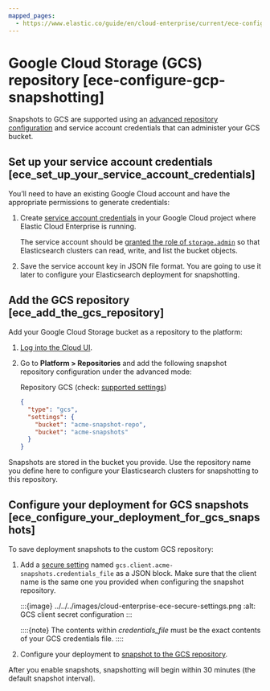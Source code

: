 ```yaml
---
mapped_pages:
  - https://www.elastic.co/guide/en/cloud-enterprise/current/ece-configure-gcp-snapshotting.html
---
```


# Google Cloud Storage (GCS) repository [ece-configure-gcp-snapshotting]

Snapshots to GCS are supported using an [advanced repository configuration](cloud-enterprise.md#ece-manage-repositories-add) and service account credentials that can administer your GCS bucket.


## Set up your service account credentials [ece_set_up_your_service_account_credentials]

You’ll need to have an existing Google Cloud account and have the appropriate permissions to generate credentials:

1. Create [service account credentials](https://cloud.google.com/iam/docs/creating-managing-service-account-keys) in your Google Cloud project where Elastic Cloud Enterprise is running.

    The service account should be [granted the role of `storage.admin`](https://cloud.google.com/iam/docs/granting-roles-to-service-accounts) so that Elasticsearch clusters can read, write, and list the bucket objects.

2. Save the service account key in JSON file format. You are going to use it later to configure your Elasticsearch deployment for snapshotting.


## Add the GCS repository [ece_add_the_gcs_repository]

Add your Google Cloud Storage bucket as a repository to the platform:

1. [Log into the Cloud UI](../../deploy/cloud-enterprise/log-into-cloud-ui.md).
2. Go to **Platform > Repositories** and add the following snapshot repository configuration under the advanced mode:

    Repository GCS (check: [supported settings](/deploy-manage/tools/snapshot-and-restore/google-cloud-storage-repository.md#repository-gcs-repository))

    ```json
    {
      "type": "gcs",
      "settings": {
        "bucket": "acme-snapshot-repo",
        "bucket": "acme-snapshots"
      }
    }
    ```


Snapshots are stored in the bucket you provide. Use the repository name you define here to configure your Elasticsearch clusters for snapshotting to this repository.


## Configure your deployment for GCS snapshots [ece_configure_your_deployment_for_gcs_snapshots]

To save deployment snapshots to the custom GCS repository:

1. Add a [secure setting](../../security/secure-settings.md) named `gcs.client.acme-snapshots.credentials_file` as a JSON block. Make sure that the client name is the same one you provided when configuring the snapshot repository.

    :::{image} ../../../images/cloud-enterprise-ece-secure-settings.png
    :alt: GCS client secret configuration
    :::

    ::::{note}
    The contents within *credentials_file* must be the exact contents of your GCS credentials file.
    ::::

2. Configure your deployment to [snapshot to the GCS repository](cloud-enterprise.md).

After you enable snapshots, snapshotting will begin within 30 minutes (the default snapshot interval).


